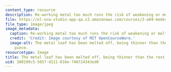 ```yaml
---
content_type: resource
description: Re-working metal too much runs the risk of weakening or melting it.
file: https://ol-ocw-studio-app-qa.s3.amazonaws.com/courses/3-a04-modern-blacksmithing-and-physical-metallurgy-fall-2008/300199c55657d111016e740724343ed0_100.jpg
file_type: image/jpeg
image_metadata:
  caption: Re-working metal too much runs the risk of weakening or melting it.
  credit: 'Credit: Image courtesy of MIT OpenCourseWare.'
  image-alt: The metal leaf has been melted off, being thinner than the rest of the
    piece.
resourcetype: Image
title: The metal leaf has been melted off, being thinner than the rest of the piece
uid: 300199c5-5657-d111-016e-740724343ed0
---
```

